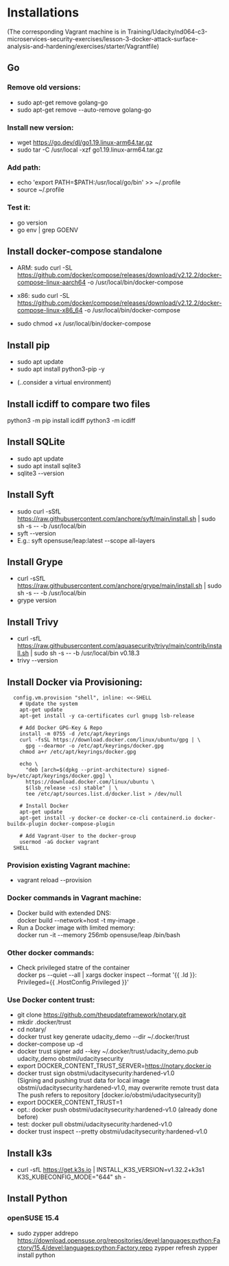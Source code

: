 # Installations  
(The corresponding Vagrant machine is in Training/Udacity/nd064-c3-microservices-security-exercises/lesson-3-docker-attack-surface-analysis-and-hardening/exercises/starter/Vagrantfile)
## Go
### Remove old versions:  
* sudo apt-get remove golang-go
* sudo apt-get remove --auto-remove golang-go
### Install new version:
* wget https://go.dev/dl/go1.19.linux-arm64.tar.gz
* sudo tar -C /usr/local -xzf go1.19.linux-arm64.tar.gz
### Add path:
* echo 'export PATH=$PATH:/usr/local/go/bin' >> ~/.profile
* source ~/.profile
### Test it:
* go version
* go env | grep GOENV

## Install docker-compose standalone
* ARM: sudo curl -SL https://github.com/docker/compose/releases/download/v2.12.2/docker-compose-linux-aarch64 -o /usr/local/bin/docker-compose
* x86: sudo curl -SL https://github.com/docker/compose/releases/download/v2.12.2/docker-compose-linux-x86_64 -o /usr/local/bin/docker-compose

* sudo chmod +x /usr/local/bin/docker-compose

## Install pip
* sudo apt update
* sudo apt install python3-pip -y
+ (..consider a virtual environment)

## Install icdiff to compare two files
python3 -m pip install icdiff
python3 -m icdiff <file1> <file2>

## Install SQLite
* sudo apt update
* sudo apt install sqlite3
* sqlite3 --version

## Install Syft
* sudo curl -sSfL https://raw.githubusercontent.com/anchore/syft/main/install.sh | sudo sh -s -- -b /usr/local/bin
* syft --version
* E.g.: syft opensuse/leap:latest --scope all-layers

## Install Grype
* curl -sSfL https://raw.githubusercontent.com/anchore/grype/main/install.sh | sudo sh -s -- -b /usr/local/bin
* grype version

## Install Trivy
* curl -sfL https://raw.githubusercontent.com/aquasecurity/trivy/main/contrib/install.sh | sudo sh -s -- -b /usr/local/bin v0.18.3
* trivy --version

## Install Docker via Provisioning:
```
  config.vm.provision "shell", inline: <<-SHELL
    # Update the system
    apt-get update
    apt-get install -y ca-certificates curl gnupg lsb-release

    # Add Docker GPG-Key & Repo
    install -m 0755 -d /etc/apt/keyrings
    curl -fsSL https://download.docker.com/linux/ubuntu/gpg | \
      gpg --dearmor -o /etc/apt/keyrings/docker.gpg
    chmod a+r /etc/apt/keyrings/docker.gpg

    echo \
      "deb [arch=$(dpkg --print-architecture) signed-by=/etc/apt/keyrings/docker.gpg] \
      https://download.docker.com/linux/ubuntu \
      $(lsb_release -cs) stable" | \
      tee /etc/apt/sources.list.d/docker.list > /dev/null

    # Install Docker
    apt-get update
    apt-get install -y docker-ce docker-ce-cli containerd.io docker-buildx-plugin docker-compose-plugin

    # Add Vagrant-User to the docker-group
    usermod -aG docker vagrant
  SHELL
```
### Provision existing Vagrant machine:  
* vagrant reload --provision
### Docker commands in Vagrant machine:
* Docker build with extended DNS:  
docker build --network=host -t my-image .
* Run a Docker image with limited memory:  
docker run -it --memory 256mb opensuse/leap /bin/bash

### Other docker commands:
* Check privileged statre of the container  
docker ps --quiet --all | xargs docker inspect --format '{{ .Id }}: Privileged={{ .HostConfig.Privileged }}'

### Use Docker content trust:
* git clone https://github.com/theupdateframework/notary.git
* mkdir .docker/trust
* cd notary/
* docker trust key generate udacity_demo --dir ~/.docker/trust
* docker-compose up -d
* docker trust signer add --key ~/.docker/trust/udacity_demo.pub udacity_demo obstmi/udacitysecurity
* export DOCKER_CONTENT_TRUST_SERVER=https://notary.docker.io
* docker trust sign obstmi/udacitysecurity:hardened-v1.0  
(Signing and pushing trust data for local image obstmi/udacitysecurity:hardened-v1.0, may overwrite remote trust data
The push refers to repository [docker.io/obstmi/udacitysecurity])
* export DOCKER_CONTENT_TRUST=1
* opt.: docker push obstmi/udacitysecurity:hardened-v1.0 (already done before)
* test: docker pull obstmi/udacitysecurity:hardened-v1.0
* docker trust inspect --pretty obstmi/udacitysecurity:hardened-v1.0

## Install k3s
* curl -sfL https://get.k3s.io | INSTALL_K3S_VERSION=v1.32.2+k3s1 K3S_KUBECONFIG_MODE="644" sh -

## Install Python
### openSUSE 15.4
* sudo zypper addrepo https://download.opensuse.org/repositories/devel:languages:python:Factory/15.4/devel:languages:python:Factory.repo
zypper refresh
zypper install python



